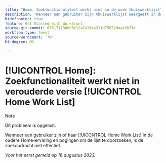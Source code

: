 ```yaml
---
title: "Home: Zoekfunctionaliteit werkt niet in de oude thuiswerklijst"
description: "Wanneer een gebruiker zijn thuiswerklijst weergeeft in de oudere Home-ervaring en de lijst probeert te doorzoeken, is de zoekopdracht niet effectief."
hidefromtoc: true
feature: Get Started with Workfront
source-git-commit: 676171730de5c12a7a19e4311d756529aaa3b73a
workflow-type: tm+mt
source-wordcount: '70'
ht-degree: 0%

---
```



# [!UICONTROL Home]: Zoekfunctionaliteit werkt niet in verouderde versie [!UICONTROL Home Work List]

>[!NOTE]
>
>Dit probleem is opgelost.

Wanneer een gebruiker zijn of haar [!UICONTROL Home Work List] in de oudere Home-ervaring en pogingen om de lijst te doorzoeken, is de zoekopdracht niet effectief.

_Voor het eerst gemeld op 18 augustus 2023._

